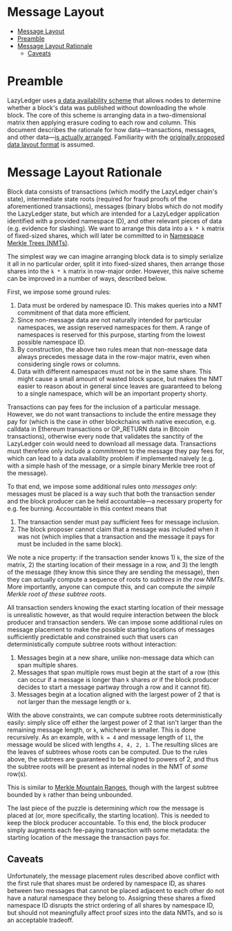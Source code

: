 Message Layout
===

- [Message Layout](#message-layout)
- [Preamble](#preamble)
- [Message Layout Rationale](#message-layout-rationale)
  - [Caveats](#caveats)

# Preamble

LazyLedger uses [a data availability scheme](https://arxiv.org/abs/1809.09044) that allows nodes to determine whether a block's data was published without downloading the whole block. The core of this scheme is arranging data in a two-dimensional matrix then applying erasure coding to each row and column. This document describes the rationale for how data—transactions, messages, and other data—[is actually arranged](../specs/data_structures.md#arranging-available-data-into-shares). Familiarity with the [originally proposed data layout format](https://arxiv.org/abs/1809.09044) is assumed.

# Message Layout Rationale

Block data consists of transactions (which modify the LazyLedger chain's state), intermediate state roots (required for fraud proofs of the aforementioned transactions), messages (binary blobs which do not modify the LazyLedger state, but which are intended for a LazyLedger application identified with a provided namespace ID), and other relevant pieces of data (e.g. evidence for slashing). We want to arrange this data into a `k * k` matrix of fixed-sized shares, which will later be committed to in [Namespace Merkle Trees (NMTs)](../specs/data_structures.md#namespace-merkle-tree).

The simplest way we can imagine arranging block data is to simply serialize it all in no particular order, split it into fixed-sized shares, then arrange those shares into the `k * k` matrix in row-major order. However, this naive scheme can be improved in a number of ways, described below.

First, we impose some ground rules:
1. Data must be ordered by namespace ID. This makes queries into a NMT commitment of that data more efficient.
1. Since non-message data are not naturally intended for particular namespaces, we assign reserved namespaces for them. A range of namespaces is reserved for this purpose, starting from the lowest possible namespace ID.
1. By construction, the above two rules mean that non-message data always precedes message data in the row-major matrix, even when considering single rows or columns.
1. Data with different namespaces must not be in the same share. This might cause a small amount of wasted block space, but makes the NMT easier to reason about in general since leaves are guaranteed to belong to a single namespace, which will be an important property shorty.

Transactions can pay fees for the inclusion of a particular message. However, we do not want transactions to include the entire message they pay for (which is the case in other blockchains with native execution, e.g. calldata in Ethereum transactions or OP_RETURN data in Bitcoin transactions), otherwise every node that validates the sanctity of the LazyLedger coin would need to download all message data. Transactions must therefore only include a commitment to the message they pay fees for, which can lead to a data availability problem if implemented naively (e.g. with a simple hash of the message, or a simple binary Merkle tree root of the message).

To that end, we impose some additional rules onto _messages only_: messages must be placed is a way such that both the transaction sender and the block producer can be held accountable—a necessary property for e.g. fee burning. Accountable in this context means that
1. The transaction sender must pay sufficient fees for message inclusion.
1. The block proposer cannot claim that a message was included when it was not (which implies that a transaction and the message it pays for must be included in the same block).

We note a nice property: if the transaction sender knows 1) `k`, the size of the matrix, 2) the starting location of their message in a row, and 3) the length of the message (they know this since they are sending the message), then they can actually compute a sequence of roots to _subtrees in the row NMTs_. More importantly, anyone can compute this, and can compute _the simple Merkle root of these subtree roots_.

All transaction senders knowing the exact starting location of their message is unrealistic however, as that would require interaction between the block producer and transaction senders. We can impose some additional rules on message placement to make the possible starting locations of messages sufficiently predictable and constrained such that users can deterministically compute subtree roots without interaction:
1. Messages begin at a new share, unlike non-message data which can span multiple shares.
1. Messages that span multiple rows must begin at the start of a row (this can occur if a message is longer than `k` shares _or_ if the block producer decides to start a message partway through a row and it cannot fit).
1. Messages begin at a location aligned with the largest power of 2 that is not larger than the message length or `k`.

With the above constraints, we can compute subtree roots deterministically easily: simply slice off either the largest power of 2 that isn't larger than the remaining message length, or `k`, whichever is smaller. This is done recursively. As an example, with `k = 4` and message length of `11`, the message would be sliced with lengths `4, 4, 2, 1`. The resulting slices are the leaves of subtrees whose roots can be computed. Due to the rules above, the subtrees are guaranteed to be aligned to powers of 2, and thus the subtree roots will be present as internal nodes in the NMT of _some_ row(s).

This is similar to [Merkle Mountain Ranges](https://www.usenix.org/legacy/event/sec09/tech/full_papers/crosby.pdf), though with the largest subtree bounded by `k` rather than being unbounded.

The last piece of the puzzle is determining _which_ row the message is placed at (or, more specifically, the starting location). This is needed to keep the block producer accountable. To this end, the block producer simply augments each fee-paying transaction with some metadata: the starting location of the message the transaction pays for.

## Caveats

Unfortunately, the message placement rules described above conflict with the first rule that shares must be ordered by namespace ID, as shares between two messages that cannot be placed adjacent to each other do not have a natural namespace they belong to. Assigning these shares a fixed namespace ID disrupts the strict ordering of all shares by namespace ID, but should not meaningfully affect proof sizes into the data NMTs, and so is an acceptable tradeoff.
